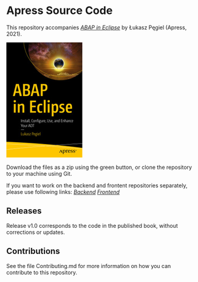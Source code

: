 # Apress Source Code

This repository accompanies [*ABAP in Eclipse*](https://www.apress.com/9781484269626) by Łukasz Pęgiel (Apress, 2021).

[comment]: #cover
![Cover image](9781484269626.jpg)

Download the files as a zip using the green button, or clone the repository to your machine using Git.

If you want to work on the backend and frontent repositories separately, please use following links:
[*Backend*](https://github.com/Apress/abap-in-eclipse-abap)
[*Frontend*](https://github.com/Apress/abap-in-eclipse-java)

## Releases

Release v1.0 corresponds to the code in the published book, without corrections or updates.

## Contributions

See the file Contributing.md for more information on how you can contribute to this repository.
